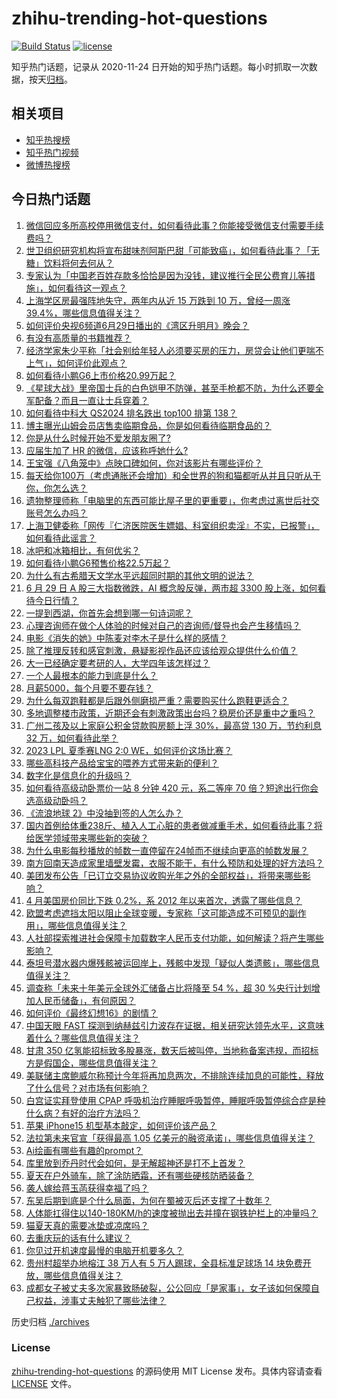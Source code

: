 # zhihu-trending-hot-questions

[![Build Status](https://github.com/justjavac/zhihu-trending-hot-questions/workflows/ci/badge.svg?branch=master)](https://github.com/justjavac/zhihu-trending-hot-questions/actions)
[![license](https://img.shields.io/github/license/justjavac/zhihu-trending-hot-questions)](https://github.com/justjavac/zhihu-trending-hot-questions/blob/master/LICENSE)

知乎热门话题，记录从 2020-11-24
日开始的知乎热门话题。每小时抓取一次数据，按天[归档](./archives)。

## 相关项目

- [知乎热搜榜](https://github.com/justjavac/zhihu-trending-top-search)
- [知乎热门视频](https://github.com/justjavac/zhihu-trending-hot-video)
- [微博热搜榜](https://github.com/justjavac/weibo-trending-hot-search)

## 今日热门话题

<!-- BEGIN -->
<!-- 最后更新时间 Fri Jun 30 2023 07:17:19 GMT+0800 (China Standard Time) -->

1. [微信回应多所高校停用微信支付，如何看待此事？你能接受微信支付需要手续费吗？](https://www.zhihu.com/question/609374806)
1. [世卫组织研究机构将宣布甜味剂阿斯巴甜「可能致癌」，如何看待此事？「无糖」饮料将何去何从？](https://www.zhihu.com/question/609417354)
1. [专家认为「中国老百姓存款多恰恰是因为没钱，建议推行全民公费育儿等措施」，如何看待这一观点？](https://www.zhihu.com/question/609390380)
1. [上海学区房最强阵地失守，两年内从近 15 万跌到 10 万，曾经一周涨 39.4%，哪些信息值得关注？](https://www.zhihu.com/question/609355451)
1. [如何评价央视6频道6月29日播出的《湾区升明月》晚会？](https://www.zhihu.com/question/609467276)
1. [有没有高质量的书籍推荐？](https://www.zhihu.com/question/458685685)
1. [经济学家朱少平称「社会别给年轻人必须要买房的压力，房贷会让他们更喘不上气」，如何评价此观点？](https://www.zhihu.com/question/609356792)
1. [如何看待小鹏G6上市价格20.99万起？](https://www.zhihu.com/question/609476325)
1. [《星球大战》里帝国士兵的白色铠甲不防弹，甚至手枪都不防，为什么还要全军配备？而且一直让士兵穿着？](https://www.zhihu.com/question/445290525)
1. [如何看待中科大 QS2024 排名跌出 top100 排第 138？](https://www.zhihu.com/question/609135032)
1. [博主曝光山姆会员店售卖临期食品，你是如何看待临期食品的？](https://www.zhihu.com/question/609391770)
1. [你是从什么时候开始不爱发朋友圈了?](https://www.zhihu.com/question/602644549)
1. [应届生加了 HR 的微信，应该称呼她什么?](https://www.zhihu.com/question/520705594)
1. [王宝强《八角笼中》点映口碑如何，你对该影片有哪些评价？](https://www.zhihu.com/question/608000476)
1. [每天给你100万（考虑通胀还会增加）和全世界的狗和猫都听从并且只听从于你，你怎么选？](https://www.zhihu.com/question/606648178)
1. [遗物整理师称「电脑里的东西可能比屋子里的更重要」，你考虑过离世后社交账号怎么办吗？](https://www.zhihu.com/question/609376098)
1. [上海卫健委称「网传『仁济医院医生嫖娼、科室组织卖淫』不实，已报警」，如何看待此谣言？](https://www.zhihu.com/question/609373690)
1. [冰吧和冰箱相比，有何优劣？](https://www.zhihu.com/question/19865520)
1. [如何看待小鹏G6预售价格22.5万起？](https://www.zhihu.com/question/605632927)
1. [为什么有古希腊天文学水平远超同时期的其他文明的说法？](https://www.zhihu.com/question/503673892)
1. [6 月 29 日 A 股三大指数微跌，AI 概念股反弹，两市超 3300 股上涨，如何看待今日行情？](https://www.zhihu.com/question/609342122)
1. [一提到西湖，你首先会想到哪一句诗词呢？](https://www.zhihu.com/question/599855941)
1. [心理咨询师在做个人体验的时候对自己的咨询师/督导也会产生移情吗？](https://www.zhihu.com/question/607512125)
1. [电影《消失的她》中陈麦对李木子是什么样的感情？](https://www.zhihu.com/question/608467482)
1. [除了推理反转和感官刺激，悬疑影视作品还应该给观众提供什么价值？](https://www.zhihu.com/question/607977985)
1. [大一已经确定要考研的人，大学四年该怎样过？](https://www.zhihu.com/question/265939871)
1. [一个人最根本的能力到底是什么？](https://www.zhihu.com/question/563874394)
1. [月薪5000，每个月要不要存钱？](https://www.zhihu.com/question/605813950)
1. [为什么每双跑鞋都是后跟外侧磨损严重？需要购买什么跑鞋更适合？](https://www.zhihu.com/question/604521701)
1. [多地调整楼市政策，近期还会有刺激政策出台吗？稳房价还是重中之重吗？](https://www.zhihu.com/question/609280802)
1. [广州二孩及以上家庭公积金贷款购房额上浮 30%，最高贷 130 万，节约利息 32 万，如何看待此举？](https://www.zhihu.com/question/609178796)
1. [2023 LPL 夏季赛LNG 2:0 WE，如何评价这场比赛？](https://www.zhihu.com/question/609428545)
1. [哪些高科技产品给宝宝的喂养方式带来新的便利？](https://www.zhihu.com/question/608681534)
1. [数字化是信息化的升级吗？](https://www.zhihu.com/question/597096176)
1. [如何看待高级动卧票价一站 8 分钟 420 元，系二等座 70 倍？短途出行你会选高级动卧吗？](https://www.zhihu.com/question/609342725)
1. [《流浪地球 2》中没抽到签的人怎么办？](https://www.zhihu.com/question/580053079)
1. [国内首例给体重238斤、植入人工心脏的患者做减重手术，如何看待此事？将给医学领域带来哪些新的突破？](https://www.zhihu.com/question/609384771)
1. [为什么电影每秒播放的帧数一直停留在24帧而不继续向更高的帧数发展？](https://www.zhihu.com/question/281685561)
1. [南方回南天造成家里墙壁发霉，衣服不能干，有什么预防和处理的好方法吗？](https://www.zhihu.com/question/593552423)
1. [美团发布公告「已订立交易协议收购光年之外的全部权益」，将带来哪些影响？](https://www.zhihu.com/question/609420800)
1. [4 月美国房价同比下跌 0.2%，系 2012 年以来首次，透露了哪些信息？](https://www.zhihu.com/question/609336361)
1. [欧盟考虑遮挡太阳以阻止全球变暖，专家称「这可能造成不可预见的副作用」，哪些信息值得关注？](https://www.zhihu.com/question/609213930)
1. [人社部探索推进社会保障卡加载数字人民币支付功能，如何解读？将产生哪些影响？](https://www.zhihu.com/question/609334036)
1. [泰坦号潜水器内爆残骸被运回岸上，残骸中发现「疑似人类遗骸」，哪些信息值得关注？](https://www.zhihu.com/question/609334039)
1. [调查称「未来十年美元全球外汇储备占比将降至 54 %，超 30 %央行计划增加人民币储备」，有何原因？](https://www.zhihu.com/question/609174009)
1. [如何评价《最终幻想16》的剧情？](https://www.zhihu.com/question/608354579)
1. [中国天眼 FAST 探测到纳赫兹引力波存在证据，相关研究达领先水平，这意味着什么？哪些信息值得关注？](https://www.zhihu.com/question/609333015)
1. [甘肃 350 亿氢能招标致多股暴涨，数天后被叫停，当地称备案违规，而招标方是假国企，哪些信息值得关注？](https://www.zhihu.com/question/609164890)
1. [美联储主席鲍威尔称预计今年将再加息两次，不排除连续加息的可能性，释放了什么信号？对市场有何影响？](https://www.zhihu.com/question/609334016)
1. [白宫证实拜登使用 CPAP 呼吸机治疗睡眠呼吸暂停，睡眠呼吸暂停综合症是种什么病？有好的治疗方法吗？](https://www.zhihu.com/question/609350758)
1. [苹果 iPhone15 机型基本敲定，如何评价该产品？](https://www.zhihu.com/question/601025532)
1. [法拉第未来官宣「获得最高 1.05 亿美元的融资承诺」，哪些信息值得关注？](https://www.zhihu.com/question/609170839)
1. [Ai绘画有哪些有趣的prompt？](https://www.zhihu.com/question/589056030)
1. [库里放到乔丹时代会如何，是无解超神还是打不上首发？](https://www.zhihu.com/question/598759358)
1. [夏天在户外骑车，除了涂防晒霜，还有哪些硬核防晒装备？](https://www.zhihu.com/question/605703908)
1. [袭人嫁给蒋玉菡获得幸福了吗？](https://www.zhihu.com/question/608867428)
1. [东吴后期到底是个什么局面，为何在蜀被灭后还支撑了十数年？](https://www.zhihu.com/question/37064172)
1. [人体能扛得住以140-180KM/h的速度被抛出去并撞在钢铁护栏上的冲量吗？](https://www.zhihu.com/question/602955496)
1. [猫夏天真的需要冰垫或凉席吗？](https://www.zhihu.com/question/279194051)
1. [去重庆玩的话有什么建议？](https://www.zhihu.com/question/605784613)
1. [你见过开机速度最慢的电脑开机要多久？](https://www.zhihu.com/question/607727520)
1. [贵州村超举办地榕江 38 万人有 5 万人踢球，全县标准足球场 14 块免费开放，哪些信息值得关注？](https://www.zhihu.com/question/609367220)
1. [成都女子被丈夫多次家暴致肠破裂，公公回应「是家事」，女子该如何保障自己权益，涉事丈夫触犯了哪些法律？](https://www.zhihu.com/question/608734635)

<!-- END -->

历史归档 [./archives](./archives)

### License

[zhihu-trending-hot-questions](https://github.com/justjavac/zhihu-trending-hot-questions)
的源码使用 MIT License 发布。具体内容请查看 [LICENSE](./LICENSE) 文件。
